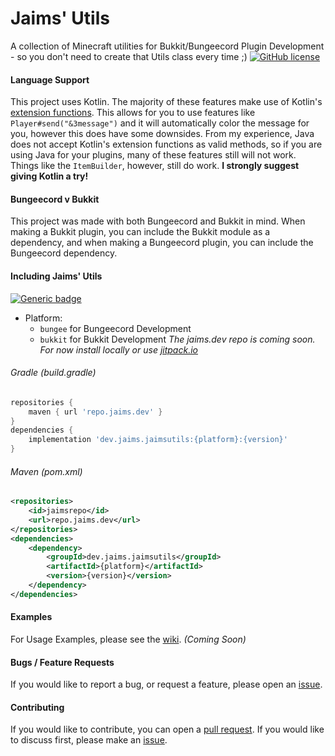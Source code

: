# Jaims' Utils
A collection of Minecraft utilities for Bukkit/Bungeecord Plugin Development - so you don't need to create that Utils class every time ;)
[![GitHub license](https://img.shields.io/github/license/Naereen/StrapDown.js.svg)](https://github.com/Jaimss/mcutils/blob/master/LICENSE)

#### Language Support
This project uses Kotlin. The majority of these features make use of Kotlin's [extension functions](https://kotlinlang.org/docs/reference/extensions.html).
This allows for you to use features like `Player#send("&3message")` and it will automatically color the message for you, however this does have some downsides.
From my experience, Java does not accept Kotlin's extension functions as valid methods, so if you are using Java for your plugins, many of these features still will not work.
Things like the `ItemBuilder`, however, still do work.
**I strongly suggest giving Kotlin a try!**

#### Bungeecord v Bukkit
This project was made with both Bungeecord and Bukkit in mind. 
When making a Bukkit plugin, you can include the Bukkit module as a dependency, and when making a Bungeecord plugin, you can include the Bungeecord dependency.

#### Including Jaims' Utils
[![Generic badge](https://img.shields.io/badge/Latest-2.0-green.svg)](https://github.com/Jaimss/mcutils/releases) 
- Platform:
    - `bungee` for Bungeecord Development
    - `bukkit` for Bukkit Development
*The jaims.dev repo is coming soon. For now install locally or use [jitpack.io](https://jitpack.io)*
###### Gradle (build.gradle)
```gradle
repositories {
    maven { url 'repo.jaims.dev' }
}
dependencies {
    implementation 'dev.jaims.jaimsutils:{platform}:{version}'
}
```
###### Maven (pom.xml)
```xml
<repositories>
    <id>jaimsrepo</id>
    <url>repo.jaims.dev</url>
</repositories>
<dependencies>
    <dependency>
        <groupId>dev.jaims.jaimsutils</groupId>
        <artifactId>{platform}</artifactId>
        <version>{version}</version>
    </dependency>
</dependencies>
```

#### Examples
For Usage Examples, please see the [wiki](https://github.com/Jaimss/Jaims-Utils/wiki). *(Coming Soon)*

#### Bugs / Feature Requests
If you would like to report a bug, or request a feature, please open an [issue](https://github.com/Jaimss/Jaims-Utils/issues).

#### Contributing
If you would like to contribute, you can open a [pull request](https://github.com/Jaimss/Jaims-Utils/pulls). If you would like to discuss first, please make an [issue](https://github.com/Jaimss/Jaims-Utils/issues).
